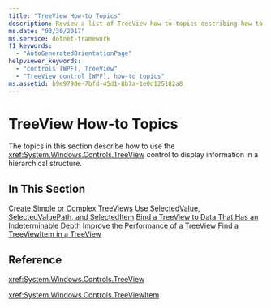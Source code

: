 ```yaml
---
title: "TreeView How-to Topics"
description: Review a list of TreeView how-to topics describing how to use the TreeView control to display information in a hierarchical structure.
ms.date: "03/30/2017"
ms.service: dotnet-framework
f1_keywords: 
  - "AutoGeneratedOrientationPage"
helpviewer_keywords: 
  - "controls [WPF], TreeView"
  - "TreeView control [WPF], how-to topics"
ms.assetid: b9e9790e-7bfd-45d1-8b7a-1e0d125182a8
---
```

# TreeView How-to Topics

The topics in this section describe how to use the <xref:System.Windows.Controls.TreeView> control to display information in a hierarchical structure.

## In This Section

[Create Simple or Complex TreeViews](how-to-create-simple-or-complex-treeviews.md)
  [Use SelectedValue, SelectedValuePath, and SelectedItem](how-to-use-selectedvalue-selectedvaluepath-and-selecteditem.md)
  [Bind a TreeView to Data That Has an Indeterminable Depth](how-to-bind-a-treeview-to-data-that-has-an-indeterminable-depth.md)
  [Improve the Performance of a TreeView](how-to-improve-the-performance-of-a-treeview.md)
  [Find a TreeViewItem in a TreeView](how-to-find-a-treeviewitem-in-a-treeview.md)

## Reference

<xref:System.Windows.Controls.TreeView>

<xref:System.Windows.Controls.TreeViewItem>
